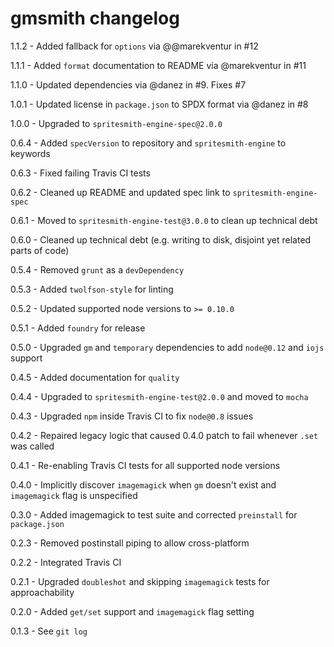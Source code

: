 # gmsmith changelog
1.1.2 - Added fallback for `options` via @@marekventur in #12

1.1.1 - Added `format` documentation to README via @marekventur in #11

1.1.0 - Updated dependencies via @danez in #9. Fixes #7

1.0.1 - Updated license in `package.json` to SPDX format via @danez in #8

1.0.0 - Upgraded to `spritesmith-engine-spec@2.0.0`

0.6.4 - Added `specVersion` to repository and `spritesmith-engine` to keywords

0.6.3 - Fixed failing Travis CI tests

0.6.2 - Cleaned up README and updated spec link to `spritesmith-engine-spec`

0.6.1 - Moved to `spritesmith-engine-test@3.0.0` to clean up technical debt

0.6.0 - Cleaned up technical debt (e.g. writing to disk, disjoint yet related parts of code)

0.5.4 - Removed `grunt` as a `devDependency`

0.5.3 - Added `twolfson-style` for linting

0.5.2 - Updated supported node versions to `>= 0.10.0`

0.5.1 - Added `foundry` for release

0.5.0 - Upgraded `gm` and `temporary` dependencies to add `node@0.12` and `iojs` support

0.4.5 - Added documentation for `quality`

0.4.4 - Upgraded to `spritesmith-engine-test@2.0.0` and moved to `mocha`

0.4.3 - Upgraded `npm` inside Travis CI to fix `node@0.8` issues

0.4.2 - Repaired legacy logic that caused 0.4.0 patch to fail whenever `.set` was called

0.4.1 - Re-enabling Travis CI tests for all supported node versions

0.4.0 - Implicitly discover `imagemagick` when `gm` doesn't exist and `imagemagick` flag is unspecified

0.3.0 - Added imagemagick to test suite and corrected `preinstall` for `package.json`

0.2.3 - Removed postinstall piping to allow cross-platform

0.2.2 - Integrated Travis CI

0.2.1 - Upgraded `doubleshot` and skipping `imagemagick` tests for approachability

0.2.0 - Added `get/set` support and `imagemagick` flag setting

0.1.3 - See `git log`
